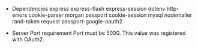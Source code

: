 - Dependencies
express
express-flash
express-session
dotenv
http-errors
cookie-parser
morgan
passport
cookie-session
mysql
nodemailer
rand-token
request
passport-google-oauth2

- Server Port requirement
Port must be 5000. This value was registered with OAuth2.